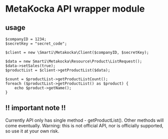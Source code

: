 # MetaKocka API wrapper module

## usage

```php5
$companyID = 1234;
$secretKey = "secret_code";

$client = new \Smarti\Metakocka\Client($companyID, $secretKey);

$data = new Smarti\Metakocka\Resource\Product\ListRequest();
$data->setSales(true);
$productList = $client->getProductList($data);

$count = $productList->getProductListCount();
foreach ($productList->getProductList() as $product) {
    echo $product->getName();
}
```


## !! important note !!

Currently API only has single method - getProductList(). Other methods will come eventually.
Warning: this is not official API, nor is officially supported, so use it at your own risk.